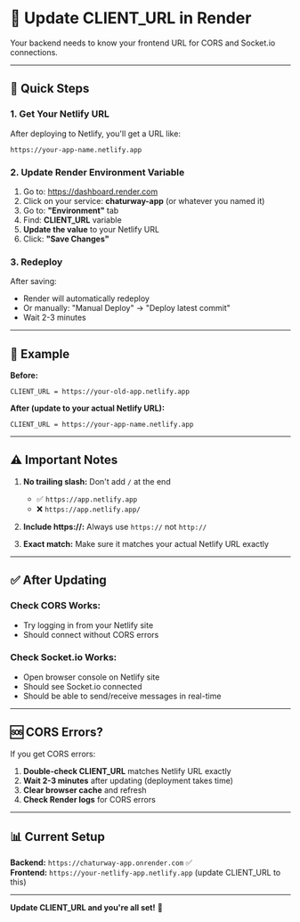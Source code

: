 # 🔗 Update CLIENT_URL in Render

Your backend needs to know your frontend URL for CORS and Socket.io connections.

---

## 🎯 Quick Steps

### 1. Get Your Netlify URL

After deploying to Netlify, you'll get a URL like:
```
https://your-app-name.netlify.app
```

### 2. Update Render Environment Variable

1. Go to: https://dashboard.render.com
2. Click on your service: **chaturway-app** (or whatever you named it)
3. Go to: **"Environment"** tab
4. Find: **CLIENT_URL** variable
5. **Update the value** to your Netlify URL
6. Click: **"Save Changes"**

### 3. Redeploy

After saving:
- Render will automatically redeploy
- Or manually: "Manual Deploy" → "Deploy latest commit"
- Wait 2-3 minutes

---

## 📝 Example

**Before:**
```
CLIENT_URL = https://your-old-app.netlify.app
```

**After (update to your actual Netlify URL):**
```
CLIENT_URL = https://your-app-name.netlify.app
```

---

## ⚠️ Important Notes

1. **No trailing slash:** Don't add `/` at the end
   - ✅ `https://app.netlify.app`
   - ❌ `https://app.netlify.app/`

2. **Include https://:** Always use `https://` not `http://`

3. **Exact match:** Make sure it matches your actual Netlify URL exactly

---

## ✅ After Updating

### Check CORS Works:
- Try logging in from your Netlify site
- Should connect without CORS errors

### Check Socket.io Works:
- Open browser console on Netlify site
- Should see Socket.io connected
- Should be able to send/receive messages in real-time

---

## 🆘 CORS Errors?

If you get CORS errors:

1. **Double-check CLIENT_URL** matches Netlify URL exactly
2. **Wait 2-3 minutes** after updating (deployment takes time)
3. **Clear browser cache** and refresh
4. **Check Render logs** for CORS errors

---

## 📊 Current Setup

**Backend:** `https://chaturway-app.onrender.com` ✅  
**Frontend:** `https://your-netlify-app.netlify.app` (update CLIENT_URL to this)

---

**Update CLIENT_URL and you're all set!** 🚀

